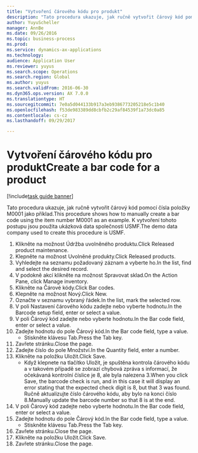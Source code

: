 ```yaml
--- 
title: "Vytvoření čárového kódu pro produkt"
description: "Tato procedura ukazuje, jak ručně vytvořit čárový kód pomocí čísla položky M0001 jako příklad."
author: YuyuScheller
manager: AnnBe
ms.date: 09/26/2016
ms.topic: business-process
ms.prod: 
ms.service: dynamics-ax-applications
ms.technology: 
audience: Application User
ms.reviewer: yuyus
ms.search.scope: Operations
ms.search.region: Global
ms.author: yuyus
ms.search.validFrom: 2016-06-30
ms.dyn365.ops.version: AX 7.0.0
ms.translationtype: HT
ms.sourcegitcommit: 7e0a5d044133b917a3eb9386773205218e5c1b40
ms.openlocfilehash: f53de983389dd8cbfb2c29af84539f1a73dc0a85
ms.contentlocale: cs-cz
ms.lasthandoff: 09/29/2017

---
```

# <a name="create-a-bar-code-for-a-product"></a><span data-ttu-id="e030f-103">Vytvoření čárového kódu pro produkt</span><span class="sxs-lookup"><span data-stu-id="e030f-103">Create a bar code for a product</span></span>

[!include[task guide banner](../../includes/task-guide-banner.md)]

<span data-ttu-id="e030f-104">Tato procedura ukazuje, jak ručně vytvořit čárový kód pomocí čísla položky M0001 jako příklad.</span><span class="sxs-lookup"><span data-stu-id="e030f-104">This procedure shows how to manually create a bar code using the item number M0001 as an example.</span></span> <span data-ttu-id="e030f-105">K vytvoření tohoto postupu jsou použita ukázková data společnosti USMF.</span><span class="sxs-lookup"><span data-stu-id="e030f-105">The demo data company used to create this procedure is USMF.</span></span>

1. <span data-ttu-id="e030f-106">Klikněte na možnost Údržba uvolněného produktu.</span><span class="sxs-lookup"><span data-stu-id="e030f-106">Click Released product maintenance.</span></span>
2. <span data-ttu-id="e030f-107">Klepněte na možnost Uvolněné produkty.</span><span class="sxs-lookup"><span data-stu-id="e030f-107">Click Released products.</span></span>
3. <span data-ttu-id="e030f-108">Vyhledejte na seznamu požadovaný záznam a vyberte ho.</span><span class="sxs-lookup"><span data-stu-id="e030f-108">In the list, find and select the desired record.</span></span>
4. <span data-ttu-id="e030f-109">V podokně akcí klikněte na možnost Spravovat sklad.</span><span class="sxs-lookup"><span data-stu-id="e030f-109">On the Action Pane, click Manage inventory.</span></span>
5. <span data-ttu-id="e030f-110">Klikněte na Čárové kódy.</span><span class="sxs-lookup"><span data-stu-id="e030f-110">Click Bar codes.</span></span>
6. <span data-ttu-id="e030f-111">Klepněte na možnost Nový.</span><span class="sxs-lookup"><span data-stu-id="e030f-111">Click New.</span></span>
7. <span data-ttu-id="e030f-112">Označte v seznamu vybraný řádek.</span><span class="sxs-lookup"><span data-stu-id="e030f-112">In the list, mark the selected row.</span></span>
8. <span data-ttu-id="e030f-113">V poli Nastavení čárového kódu zadejte nebo vyberte hodnotu.</span><span class="sxs-lookup"><span data-stu-id="e030f-113">In the Barcode setup field, enter or select a value.</span></span>
9. <span data-ttu-id="e030f-114">V poli Čárový kód zadejte nebo vyberte hodnotu.</span><span class="sxs-lookup"><span data-stu-id="e030f-114">In the Bar code field, enter or select a value.</span></span>
10. <span data-ttu-id="e030f-115">Zadejte hodnotu do pole Čárový kód.</span><span class="sxs-lookup"><span data-stu-id="e030f-115">In the Bar code field, type a value.</span></span>
    * <span data-ttu-id="e030f-116">Stiskněte klávesu Tab.</span><span class="sxs-lookup"><span data-stu-id="e030f-116">Press the Tab key.</span></span>  
11. <span data-ttu-id="e030f-117">Zavřete stránku.</span><span class="sxs-lookup"><span data-stu-id="e030f-117">Close the page.</span></span>
12. <span data-ttu-id="e030f-118">Zadejte číslo do pole Množství.</span><span class="sxs-lookup"><span data-stu-id="e030f-118">In the Quantity field, enter a number.</span></span>
13. <span data-ttu-id="e030f-119">Klikněte na položku Uložit.</span><span class="sxs-lookup"><span data-stu-id="e030f-119">Click Save.</span></span>
    * <span data-ttu-id="e030f-120">Když klepnete na tlačítko Uložit, je spuštěna kontrola čárového kódu a v takovém případě se zobrazí chybová zpráva s informací, že očekávaná kontrolní číslice je 8, ale byla nalezena 3.</span><span class="sxs-lookup"><span data-stu-id="e030f-120">When you click Save, the barcode check is run, and in this case it will display an error stating that the expected check digit is 8, but that 3 was found.</span></span> <span data-ttu-id="e030f-121">Ručně aktualizujte číslo čárového kódu, aby bylo na konci číslo 8.</span><span class="sxs-lookup"><span data-stu-id="e030f-121">Manually update the barcode number so that 8 is at the end.</span></span>  
14. <span data-ttu-id="e030f-122">V poli Čárový kód zadejte nebo vyberte hodnotu.</span><span class="sxs-lookup"><span data-stu-id="e030f-122">In the Bar code field, enter or select a value.</span></span>
15. <span data-ttu-id="e030f-123">Zadejte hodnotu do pole Čárový kód.</span><span class="sxs-lookup"><span data-stu-id="e030f-123">In the Bar code field, type a value.</span></span>
    * <span data-ttu-id="e030f-124">Stiskněte klávesu Tab.</span><span class="sxs-lookup"><span data-stu-id="e030f-124">Press the Tab key.</span></span>  
16. <span data-ttu-id="e030f-125">Zavřete stránku.</span><span class="sxs-lookup"><span data-stu-id="e030f-125">Close the page.</span></span>
17. <span data-ttu-id="e030f-126">Klikněte na položku Uložit.</span><span class="sxs-lookup"><span data-stu-id="e030f-126">Click Save.</span></span>
18. <span data-ttu-id="e030f-127">Zavřete stránku.</span><span class="sxs-lookup"><span data-stu-id="e030f-127">Close the page.</span></span>


